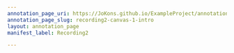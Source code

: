 ```yaml
---
annotation_page_uri: https://JoKons.github.io/ExampleProject/annotations/recording2-canvas-1-intro.json
annotation_page_slug: recording2-canvas-1-intro
layout: annotation_page
manifest_label: Recording2

---
```

